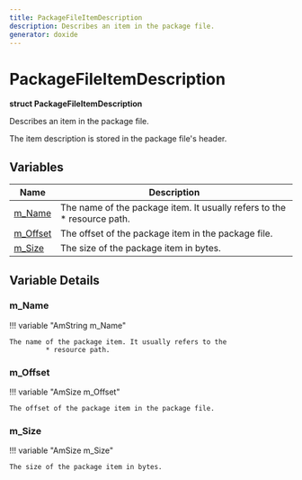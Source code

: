 ```yaml
---
title: PackageFileItemDescription
description: Describes an item in the package file.
generator: doxide
---
```



# PackageFileItemDescription

**struct PackageFileItemDescription**


Describes an item in the package file.

The item description is stored in the package file's header.
    


## Variables

| Name | Description |
| ---- | ----------- |
| [m_Name](#m_Name) | The name of the package item. It usually refers to the * resource path.  |
| [m_Offset](#m_Offset) | The offset of the package item in the package file.  |
| [m_Size](#m_Size) | The size of the package item in bytes.  |

## Variable Details

### m_Name<a name="m_Name"></a>

!!! variable "AmString m_Name"

    
    The name of the package item. It usually refers to the
             * resource path.
             
    
    
    

### m_Offset<a name="m_Offset"></a>

!!! variable "AmSize m_Offset"

    
    The offset of the package item in the package file.
             
    
    
    

### m_Size<a name="m_Size"></a>

!!! variable "AmSize m_Size"

    
    The size of the package item in bytes.
             
    
    
    

